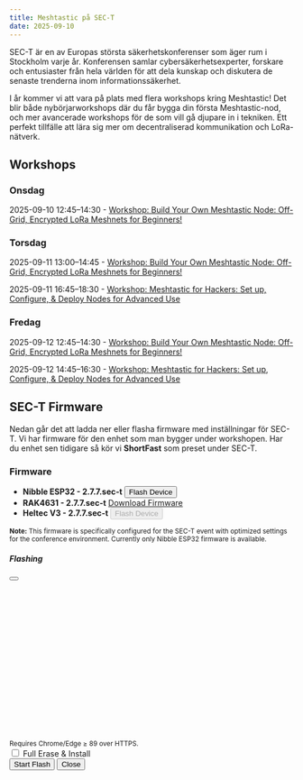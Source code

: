 ```yaml
---
title: Meshtastic på SEC-T
date: 2025-09-10
---
```

SEC-T är en av Europas största säkerhetskonferenser som äger rum i Stockholm varje år. Konferensen samlar cybersäkerhetsexperter, forskare och entusiaster från hela världen för att dela kunskap och diskutera de senaste trenderna inom informationssäkerhet.

I år kommer vi att vara på plats med flera workshops kring Meshtastic! Det blir både nybörjarworkshops där du får bygga din första Meshtastic-nod, och mer avancerade workshops för de som vill gå djupare in i tekniken. Ett perfekt tillfälle att lära sig mer om decentraliserad kommunikation och LoRa-nätverk.


## Workshops
### Onsdag 

2025-09-10 12:45–14:30 - [Workshop: Build Your Own Meshtastic Node: Off-Grid, Encrypted LoRa Meshnets for Beginners!](https://event.sec-t.org/sec-t-2025/talk/J998RJ/)

### Torsdag
2025-09-11 13:00–14:45 - [Workshop: Build Your Own Meshtastic Node: Off-Grid, Encrypted LoRa Meshnets for Beginners!](https://event.sec-t.org/sec-t-2025/talk/L98W77/)


2025-09-11 16:45–18:30 - [Workshop: Meshtastic for Hackers: Set up, Configure, & Deploy Nodes for Advanced Use](https://event.sec-t.org/sec-t-2025/talk/CJZCLL/)

### Fredag
2025-09-12 12:45–14:30 - [Workshop: Build Your Own Meshtastic Node: Off-Grid, Encrypted LoRa Meshnets for Beginners!](https://event.sec-t.org/sec-t-2025/talk/DFCKUX/)

2025-09-12 14:45–16:30 - [Workshop: Meshtastic for Hackers: Set up, Configure, & Deploy Nodes for Advanced Use](https://event.sec-t.org/sec-t-2025/talk/Z7HXLK/)


## SEC-T Firmware
Nedan går det att ladda ner eller flasha firmware med inställningar för SEC-T. Vi har firmware för den enhet som man bygger under workshopen. Har du enhet sen tidigare så kör vi __ShortFast__ som preset under SEC-T.

### Firmware

<ul class="list-group">
  <li class="list-group-item d-flex justify-content-between align-items-center">
    <span><strong>Nibble ESP32 - 2.7.7.sec-t</strong></span>
    <span>
      <button class="btn btn-sm btn-outline-primary open-modal-btn"
              data-board="nibble-esp32" data-version="2.7.7.sec-t">Flash Device
      </button>
    </span>
  </li>
  <li class="list-group-item d-flex justify-content-between align-items-center">
    <span><strong>RAK4631 - 2.7.7.sec-t</strong></span>
    <span>
      <a class="btn btn-sm btn-outline-secondary me-2 disabled"
         href="#" aria-disabled="true">Download Firmware</a>
    </span>
  </li>
  <li class="list-group-item d-flex justify-content-between align-items-center">
    <span><strong>Heltec V3 - 2.7.7.sec-t</strong></span>
    <span>
      <button class="btn btn-sm btn-outline-primary disabled" disabled
              data-board="heltec-v3" data-version="2.7.7.sec-t">Flash Device
      </button>
    </span>
  </li>
</ul>

<div class="mt-3">
  <small class="text-muted">
    <strong>Note:</strong> This firmware is specifically configured for the SEC-T event with optimized settings for the conference environment. Currently only Nibble ESP32 firmware is available.
  </small>
</div>


<!-- Flash‑log modal -->
<div class="modal fade" id="flashModal" tabindex="-1" aria-labelledby="flashModalLabel" aria-hidden="true">
  <div class="modal-dialog modal-lg modal-dialog-scrollable">
    <div class="modal-content">
      <div class="modal-header">
        <h5 class="modal-title" id="flashModalLabel">Flashing</h5>
        <button type="button" class="btn-close" data-bs-dismiss="modal" aria-label="Close"></button>
      </div>
      <div class="modal-body">
        <pre id="espLog" class="bg-dark text-light p-2 rounded overflow-auto" style="height:16rem;font-size:.85rem"></pre>
        <small class="text-muted">Requires Chrome/Edge ≥ 89 over HTTPS.</small>
      </div>
      <div class="modal-footer d-flex align-items-center w-100">
        <div class="form-check form-switch mb-0">
          <input class="form-check-input" type="checkbox" id="eraseSwitch">
          <label class="form-check-label" for="eraseSwitch">
            Full Erase & Install
          </label>
        </div>
        <div class="ms-auto d-flex gap-2">
          <button id="startFlashBtn" class="btn btn-primary">
            Start Flash
          </button>
          <button type="button" class="btn btn-secondary" data-bs-dismiss="modal">
            Close
          </button>
        </div>
      </div>
    </div>
  </div>
</div>


<script src="/js/esp-flasher.js"></script>
<script>
// Custom modal logic for SEC-T firmware flasher
let selectedBoard = {};
let selectedVersion = '';

// Hardcoded board configuration for SEC-T
const sectBoard = {
  "hwModelSlug": "nibble-esp32",
  "architecture": "esp32",
  "displayName": "Nibble ESP32 (SEC-T Workshop Device)",
  "partitionScheme": "4MB"
};

// Modal logic
document.addEventListener('click', ev => {
  if (!ev.target.matches('.open-modal-btn')) return;
  
  const modalEl = document.getElementById('flashModal');
  const flashModal = new bootstrap.Modal(modalEl);
  const titleEl = document.getElementById('flashModalLabel');
  const eraseChk = document.getElementById('eraseSwitch');
  const logBox = document.getElementById('espLog');

  selectedVersion = ev.target.dataset.version;
  selectedBoard = sectBoard;

  titleEl.textContent = `Flash – ${selectedBoard.displayName} ${selectedVersion}`;
  eraseChk.checked = false;
  logBox.textContent = '';

  flashModal.show();
});

// Start Flash Button
document.addEventListener('DOMContentLoaded', function() {
  const startBtn = document.getElementById('startFlashBtn');
  if (startBtn) {
    startBtn.addEventListener('click', async () => {
      const fullEraseInstall = document.getElementById('eraseSwitch').checked;

      startBtn.disabled = true;
      await flashFirmware(selectedBoard, selectedVersion, fullEraseInstall);
      startBtn.disabled = false;
    });
  }
});
</script>